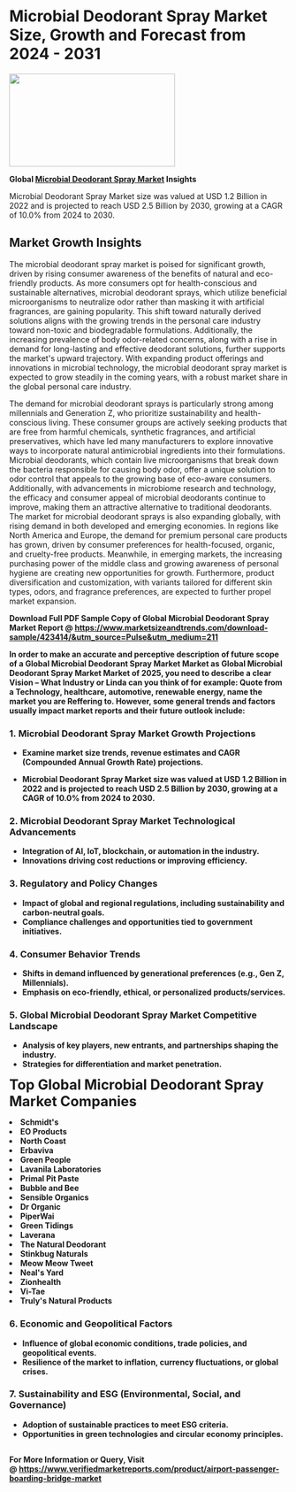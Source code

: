<H1>Microbial Deodorant Spray Market Size, Growth and Forecast from 2024 - 2031</H1><img class="aligncenter size-medium wp-image-584254" src="https://thirdeyenews.in/wp-content/uploads/2024/09/Global-Market-Research-300x168.jpeg" alt="" width="300" height="168" /><p><strong>Global&nbsp;<a href="https://www.marketsizeandtrends.com/download-sample/423414/&amp;utm_source=Pulse&amp;utm_medium=211">Microbial Deodorant Spray Market</a> Insights</strong></p><p>Microbial Deodorant Spray Market size was valued at USD 1.2 Billion in 2022 and is projected to reach USD 2.5 Billion by 2030, growing at a CAGR of 10.0% from 2024 to 2030.</p><p><h2>Market Growth Insights</h2> <p>The microbial deodorant spray market is poised for significant growth, driven by rising consumer awareness of the benefits of natural and eco-friendly products. As more consumers opt for health-conscious and sustainable alternatives, microbial deodorant sprays, which utilize beneficial microorganisms to neutralize odor rather than masking it with artificial fragrances, are gaining popularity. This shift toward naturally derived solutions aligns with the growing trends in the personal care industry toward non-toxic and biodegradable formulations. Additionally, the increasing prevalence of body odor-related concerns, along with a rise in demand for long-lasting and effective deodorant solutions, further supports the market's upward trajectory. With expanding product offerings and innovations in microbial technology, the microbial deodorant spray market is expected to grow steadily in the coming years, with a robust market share in the global personal care industry.</p> <p><strong></strong></p> <p>The demand for microbial deodorant sprays is particularly strong among millennials and Generation Z, who prioritize sustainability and health-conscious living. These consumer groups are actively seeking products that are free from harmful chemicals, synthetic fragrances, and artificial preservatives, which have led many manufacturers to explore innovative ways to incorporate natural antimicrobial ingredients into their formulations. Microbial deodorants, which contain live microorganisms that break down the bacteria responsible for causing body odor, offer a unique solution to odor control that appeals to the growing base of eco-aware consumers. Additionally, with advancements in microbiome research and technology, the efficacy and consumer appeal of microbial deodorants continue to improve, making them an attractive alternative to traditional deodorants. The market for microbial deodorant sprays is also expanding globally, with rising demand in both developed and emerging economies. In regions like North America and Europe, the demand for premium personal care products has grown, driven by consumer preferences for health-focused, organic, and cruelty-free products. Meanwhile, in emerging markets, the increasing purchasing power of the middle class and growing awareness of personal hygiene are creating new opportunities for growth. Furthermore, product diversification and customization, with variants tailored for different skin types, odors, and fragrance preferences, are expected to further propel market expansion. <p><strong></p><p><span class=""><strong>Download Full PDF Sample Copy of Global Microbial Deodorant Spray Market Report</strong> @ <a href="https://www.marketsizeandtrends.com/download-sample/423414/&amp;utm_source=Pulse&amp;utm_medium=211" target="_blank">https://www.marketsizeandtrends.com/download-sample/423414/&amp;utm_source=Pulse&amp;utm_medium=211</a></span></p><p>In order to make an accurate and perceptive description of future scope of a Global&nbsp;Microbial Deodorant Spray Market Market as Global&nbsp;Microbial Deodorant Spray Market Market of 2025, you need to describe a clear Vision &ndash; What Industry or Linda can you think of for example: Quote from a Technology, healthcare, automotive, renewable energy, name the market you are Reffering to. However, some general trends and factors usually impact market reports and their future outlook include:</p><h3>1.&nbsp;<strong>Microbial Deodorant Spray Market Growth Projections</strong></h3><ul><li>Examine market size trends, revenue estimates and CAGR (Compounded Annual Growth Rate) projections.</li><li><p>Microbial Deodorant Spray Market size was valued at USD 1.2 Billion in 2022 and is projected to reach USD 2.5 Billion by 2030, growing at a CAGR of 10.0% from 2024 to 2030.</p></li></ul><h3>2.&nbsp;<strong>Microbial Deodorant Spray Market Technological Advancements</strong></h3><ul><li>Integration of AI, IoT, blockchain, or automation in the industry.</li><li>Innovations driving cost reductions or improving efficiency.</li></ul><h3>3.&nbsp;<strong>Regulatory and Policy Changes</strong></h3><ul><li>Impact of global and regional regulations, including sustainability and carbon-neutral goals.</li><li>Compliance challenges and opportunities tied to government initiatives.</li></ul><h3>4.&nbsp;<strong>Consumer Behavior Trends</strong></h3><ul><li>Shifts in demand influenced by generational preferences (e.g., Gen Z, Millennials).</li><li>Emphasis on eco-friendly, ethical, or personalized products/services.</li></ul><h3>5.&nbsp;<strong>Global Microbial Deodorant Spray Market Competitive Landscape</strong></h3><ul><li>Analysis of key players, new entrants, and partnerships shaping the industry.</li><li>Strategies for differentiation and market penetration.</li></ul><p data-pm-slice="1 1 []"><span style="color: inherit; font-family: inherit; font-size: 25px;">Top Global Microbial Deodorant Spray Market Companies</span></p><div class="" data-test-id=""><p><li>Schmidt's</li><li> EO Products</li><li> North Coast</li><li> Erbaviva</li><li> Green People</li><li> Lavanila Laboratories</li><li> Primal Pit Paste</li><li> Bubble and Bee</li><li> Sensible Organics</li><li> Dr Organic</li><li> PiperWai</li><li> Green Tidings</li><li> Laverana</li><li> The Natural Deodorant</li><li> Stinkbug Naturals</li><li> Meow Meow Tweet</li><li> Neal's Yard</li><li> Zionhealth</li><li> Vi-Tae</li><li> Truly's Natural Products</li></p></div><h3>6.&nbsp;<strong>Economic and Geopolitical Factors</strong></h3><ul><li>Influence of global economic conditions, trade policies, and geopolitical events.</li><li>Resilience of the market to inflation, currency fluctuations, or global crises.</li></ul><h3>7.&nbsp;<strong>Sustainability and ESG (Environmental, Social, and Governance)</strong></h3><ul><li>Adoption of sustainable practices to meet ESG criteria.</li><li>Opportunities in green technologies and circular economy principles.</li></ul><h2><strong style="font-size: 14px;">For More Information or Query, Visit @&nbsp;</strong><a style="background-color: #ffffff; font-size: 14px;" href="https://www.marketsizeandtrends.com/report/microbial-deodorant-spray-market/" target="_blank">https://www.verifiedmarketreports.com/product/airport-passenger-boarding-bridge-market</a></h2>
